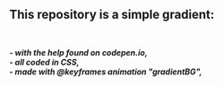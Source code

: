 <h2>This repository is a simple gradient:<h2>
<h5><br>
- with the help found on codepen.io,
<br>
- all coded in CSS,
<br>
- made with @keyframes animation "gradientBG",
<br>
<h5>




